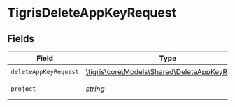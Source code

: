 # TigrisDeleteAppKeyRequest


## Fields

| Field                                                                                        | Type                                                                                         | Required                                                                                     | Description                                                                                  |
| -------------------------------------------------------------------------------------------- | -------------------------------------------------------------------------------------------- | -------------------------------------------------------------------------------------------- | -------------------------------------------------------------------------------------------- |
| `deleteAppKeyRequest`                                                                        | [\tigris\core\Models\Shared\DeleteAppKeyRequest](../../Models/Shared/DeleteAppKeyRequest.md) | :heavy_check_mark:                                                                           | N/A                                                                                          |
| `project`                                                                                    | *string*                                                                                     | :heavy_check_mark:                                                                           | project name                                                                                 |